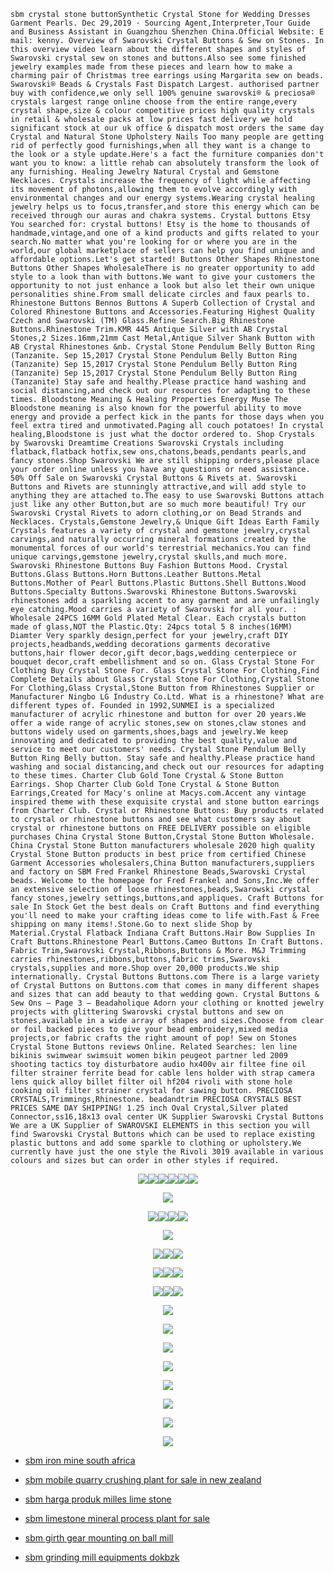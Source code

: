 
```
sbm crystal stone buttonSynthetic Crystal Stone for Wedding Dresses Garment Pearls. Dec 29,2019 · Sourcing Agent,Interpreter,Tour Guide and Business Assistant in Guangzhou Shenzhen China.Official Website: E mail: kenny. Overview of Swarovski Crystal Buttons & Sew on Stones. In this overview video learn about the different shapes and styles of Swarovski crystal sew on stones and buttons.Also see some finished jewelry examples made from these pieces and learn how to make a charming pair of Christmas tree earrings using Margarita sew on beads. Swarovski® Beads & Crystals Fast Dispatch Largest. authorised partner buy with confidence,we only sell 100% genuine swarovski® & preciosa® crystals largest range online choose from the entire range,every crystal shape,size & colour competitive prices high quality crystals in retail & wholesale packs at low prices fast delivery we hold significant stock at our uk office & dispatch most orders the same day Crystal and Natural Stone Upholstery Nails Too many people are getting rid of perfectly good furnishings,when all they want is a change to the look or a style update.Here's a fact the furniture companies don't want you to know: a little rehab can absolutely transform the look of any furnishing. Healing Jewelry Natural Crystal and Gemstone Necklaces. Crystals increase the frequency of light while affecting its movement of photons,allowing them to evolve accordingly with environmental changes and our energy systems.Wearing crystal healing jewelry helps us to focus,transfer,and store this energy which can be received through our auras and chakra systems. Crystal buttons Etsy You searched for: crystal buttons! Etsy is the home to thousands of handmade,vintage,and one of a kind products and gifts related to your search.No matter what you're looking for or where you are in the world,our global marketplace of sellers can help you find unique and affordable options.Let's get started! Buttons Other Shapes Rhinestone Buttons Other Shapes WholesaleThere is no greater opportunity to add style to a look than with buttons.We want to give your customers the opportunity to not just enhance a look but also let their own unique personalities shine.From small delicate circles and faux pearls to. Rhinestone Buttons Bennos Buttons A Superb Collection of Crystal and Colored Rhinestone Buttons and Accessories.Featuring Highest Quality Czech and Swarovski (TM) Glass.Refine Search.Big Rhinestone Buttons.Rhinestone Trim.KMR 445 Antique Silver with AB Crystal Stones,2 Sizes.16mm,21mm Cast Metal,Antique Silver Shank Button with AB Crystal Rhinestones &nb. Crystal Stone Pendulum Belly Button Ring (Tanzanite. Sep 15,2017 Crystal Stone Pendulum Belly Button Ring (Tanzanite) Sep 15,2017 Crystal Stone Pendulum Belly Button Ring (Tanzanite) Sep 15,2017 Crystal Stone Pendulum Belly Button Ring (Tanzanite) Stay safe and healthy.Please practice hand washing and social distancing,and check out our resources for adapting to these times. Bloodstone Meaning & Healing Properties Energy Muse The Bloodstone meaning is also known for the powerful ability to move energy and provide a perfect kick in the pants for those days when you feel extra tired and unmotivated.Paging all couch potatoes! In crystal healing,Bloodstone is just what the doctor ordered to. Shop Crystals by Swarovski Dreamtime Creations Swarovski Crystals including flatback,flatback hotfix,sew ons,chatons,beads,pendants pearls,and fancy stones.Shop Swarovski We are still shipping orders,please place your order online unless you have any questions or need assistance. 50% Off Sale on Swarovski Crystal Buttons & Rivets at. Swarovski Buttons and Rivets are stunningly attractive,and will add style to anything they are attached to.The easy to use Swarovski Buttons attach just like any other Button,but are so much more beautiful! Try our Swarovski Crystal Rivets to adorn clothing,or on Bead Strands and Necklaces. Crystals,Gemstone Jewelry,& Unique Gift Ideas Earth Family Crystals features a variety of crystal and gemstone jewelry,crystal carvings,and naturally occurring mineral formations created by the monumental forces of our world's terrestrial mechanics.You can find unique carvings,gemstone jewelry,crystal skulls,and much more. Swarovski Rhinestone Buttons Buy Fashion Buttons Mood. Crystal Buttons.Glass Buttons.Horn Buttons.Leather Buttons.Metal Buttons.Mother of Pearl Buttons.Plastic Buttons.Shell Buttons.Wood Buttons.Specialty Buttons.Swarovski Rhinestone Buttons.Swarovski rhinestones add a sparkling accent to any garment and are unfailingly eye catching.Mood carries a variety of Swarovski for all your. : Wholesale 24PCS 16MM Gold Plated Metal Clear. Each crystals button made of glass,NOT the Plastic.Qty: 24pcs total 5 8 inches(16MM) Diamter Very sparkly design,perfect for your jewelry,craft DIY projects,headbands,wedding decorations garments decorative buttons,hair flower decor,gift decor,bags,wedding centerpiece or bouquet decor,craft embellishment and so on. Glass Crystal Stone For Clothing Buy Crystal Stone For. Glass Crystal Stone For Clothing,Find Complete Details about Glass Crystal Stone For Clothing,Crystal Stone For Clothing,Glass Crystal,Stone Button from Rhinestones Supplier or Manufacturer Ningbo LG Industry Co.Ltd. What is a rhinestone? What are different types of. Founded in 1992,SUNMEI is a specialized manufacturer of acrylic rhinestone and button for over 20 years.We offer a wide range of acrylic stones,sew on stones,claw stones and buttons widely used on garments,shoes,bags and jewelry.We keep innovating and dedicated to providing the best quality,value and service to meet our customers' needs. Crystal Stone Pendulum Belly Button Ring Belly button. Stay safe and healthy.Please practice hand washing and social distancing,and check out our resources for adapting to these times. Charter Club Gold Tone Crystal & Stone Button Earrings. Shop Charter Club Gold Tone Crystal & Stone Button Earrings,Created for Macy's online at Macys.com.Accent any vintage inspired theme with these exquisite crystal and stone button earrings from Charter Club. Crystal or Rhinestone Buttons: Buy products related to crystal or rhinestone buttons and see what customers say about crystal or rhinestone buttons on FREE DELIVERY possible on eligible purchases China Crystal Stone Button,Crystal Stone Button Wholesale. China Crystal Stone Button manufacturers wholesale 2020 high quality Crystal Stone Button products in best price from certified Chinese Garment Accessories wholesalers,China Button manufacturers,suppliers and factory on SBM Fred Frankel Rhinestone Beads,Swarovski Crystal beads. Welcome to the homepage for Fred Frankel and Sons,Inc.We offer an extensive selection of loose rhinestones,beads,Swarowski crystal fancy stones,jewelry settings,buttons,and appliques. Craft Buttons for sale In Stock Get the best deals on Craft Buttons and find everything you'll need to make your crafting ideas come to life with.Fast & Free shipping on many items!.Stone.Go to next slide Shop by Material.Crystal Flatback Indiana Craft Buttons.Hair Bow Supplies In Craft Buttons.Rhinestone Pearl Buttons.Cameo Buttons In Craft Buttons. Fabric Trim,Swarovski Crystal,Ribbons,Buttons & More. M&J Trimming carries rhinestones,ribbons,buttons,fabric trims,Swarovski crystals,supplies and more.Shop over 20,000 products.We ship internationally. Crystal Buttons Buttons.com There is a large variety of Crystal Buttons on Buttons.com that comes in many different shapes and sizes that can add beauty to that wedding gown. Crystal Buttons & Sew Ons — Page 3 — Beadaholique Adorn your clothing or knotted jewelry projects with glittering Swarovski crystal buttons and sew on stones,available in a wide array of shapes and sizes.Choose from clear or foil backed pieces to give your bead embroidery,mixed media projects,or fabric crafts the right amount of pop! Sew on Stones Crystal Stone Buttons reviews Online. Related Searches: len line bikinis swimwear swimsuit women bikin peugeot partner led 2009 shooting tactics toy disturbatore audio hx400v air filtee fine oil filter strainer ferrite bead for cable lens holder with strap camera lens quick alloy billet filter oil hf204 rivoli with stone hole cooking oil filter strainer crystal for sawing button. PRECIOSA CRYSTALS,Trimmings,Rhinestone. beadandtrim PRECIOSA CRYSTALS BEST PRICES SAME DAY SHIPPING! 1.25 inch Oval Crystal,Silver plated Connector,ss16,18x13 oval center UK Supplier Swarovski Crystal Buttons We are a UK Supplier of SWAROVSKI ELEMENTS in this section you will find Swarovski Crystal Buttons which can be used to replace existing plastic buttons and add some sparkle to clothing or upholstery.We currently have just the one style the Rivoli 3019 available in various colours and sizes but can order in other styles if required. 
```

<div align="center">
  
<a rel="nofollow" href="https://m.shibang-china.com?f=github&k=sbm+crystal+stone+button"><img src="https://static.shibang-china.com/en/l.png"></a><img src="https://static.shibang-china.com/en/hw.png"><a rel="nofollow" href="https://m.shibang-china.com/product/?f=github&k=sbm+crystal+stone+button"><img src="https://static.shibang-china.com/en/p.png"></a><a rel="nofollow" href="https://m.shibang-china.com/cases/?f=github&k=sbm+crystal+stone+button"><img src="https://static.shibang-china.com/en/c.png"></a><a rel="nofollow" href="https://m.shibang-china.com/news/?f=github&k=sbm+crystal+stone+button"><img src="https://static.shibang-china.com/en/n.png"></a><a rel="nofollow" href="https://m.shibang-china.com?f=github&k=sbm+crystal+stone+button"><img src="https://static.shibang-china.com/en/m.png"></a>

<a rel="nofollow" href="https://m.shibang-china.com/product/?f=github&k=sbm+crystal+stone+button"><img src="https://static.shibang-china.com/en/b.jpg"></a>
  
<a rel="nofollow" href="https://m.shibang-china.com/solution-aggregate.html?f=github&k=sbm+crystal+stone+button"><img src="https://static.shibang-china.com/en/a.jpg"></a><a rel="nofollow" href="https://m.shibang-china.com/solution-mine.html?f=github&k=sbm+crystal+stone+button"><img src="https://static.shibang-china.com/en/m.jpg"></a><a rel="nofollow" href="https://m.shibang-china.com/solution-mill.html?f=github&k=sbm+crystal+stone+button"><img src="https://static.shibang-china.com/en/g.jpg"></a><a rel="nofollow" href="https://m.shibang-china.com/solution-epc.html?f=github&k=sbm+crystal+stone+button"><img src="https://static.shibang-china.com/en/e.jpg"></a>

<a rel="nofollow" href="https://m.shibang-china.com/product/?f=github&k=sbm+crystal+stone+button"><img src="https://static.shibang-china.com/en/a-p.png"></a>

<a rel="nofollow" href="https://m.shibang-china.com/product/crusher/c6x.html?f=github&k=sbm+crystal+stone+button"><img src="https://static.shibang-china.com/en/j.jpg"></a><a rel="nofollow" href="https://m.shibang-china.com/product/crusher/ci5x.html?f=github&k=sbm+crystal+stone+button"><img src="https://static.shibang-china.com/en/i.jpg"></a><a rel="nofollow" href="https://m.shibang-china.com/product/crusher/hst.html?f=github&k=sbm+crystal+stone+button"><img src="https://static.shibang-china.com/en/c.jpg"></a>

<a rel="nofollow" href="https://m.shibang-china.com/product/mill/mtw.html?f=github&k=sbm+crystal+stone+button"><img src="https://static.shibang-china.com/en/mtw.jpg"></a><a rel="nofollow" href="https://m.shibang-china.com/product/mill/scm.html?f=github&k=sbm+crystal+stone+button"><img src="https://static.shibang-china.com/en/scm.jpg"></a><a rel="nofollow" href="https://m.shibang-china.com/product/mill/lm.html?f=github&k=sbm+crystal+stone+button"><img src="https://static.shibang-china.com/en/lm.jpg"></a>

<a rel="nofollow" href="https://m.shibang-china.com/product/sand/vsi6x.html?f=github&k=sbm+crystal+stone+button"><img src="https://static.shibang-china.com/en/6x.jpg"></a><a rel="nofollow" href="https://m.shibang-china.com/product/sand/vu.html?f=github&k=sbm+crystal+stone+button"><img src="https://static.shibang-china.com/en/vu.jpg"></a><a rel="nofollow" href="https://m.shibang-china.com/product/mobile/klun.html?f=github&k=sbm+crystal+stone+button"><img src="https://static.shibang-china.com/en/k.jpg"></a>

<a rel="nofollow" href="https://m.shibang-china.com/cases/?f=github&k=sbm+crystal+stone+button"><img src="https://static.shibang-china.com/en/case.png"></a>

<a rel="nofollow" href="https://m.shibang-china.com/cases/aggregate/202.html?f=github&k=sbm+crystal+stone+button"><img src="https://static.shibang-china.com/en/c-1.jpg"></a>

<a rel="nofollow" href="https://m.shibang-china.com/cases/aggregate/203.html?f=github&k=sbm+crystal+stone+button"><img src="https://static.shibang-china.com/en/c-2.jpg"></a>

<a rel="nofollow" href="https://m.shibang-china.com/cases/mill/123.html?f=github&k=sbm+crystal+stone+button"><img src="https://static.shibang-china.com/en/c-3.jpg"></a>

<a rel="nofollow" href="https://m.shibang-china.com/contact_us.html?f=github&k=sbm+crystal+stone+button"><img src="https://static.shibang-china.com/en/contact.png"></a>

<a rel="nofollow" href="https://swt.shibang-china.com/?f=github&k=sbm+crystal+stone+button"><img src="https://static.shibang-china.com/en/chat.png"></a>

<a rel="nofollow" href="https://whatsapp.shibangsoft.com/WhatsApp.php?f=github&k=sbm+crystal+stone+button"><img src="https://static.shibang-china.com/en/whatsapp.png"></a>

<a rel="nofollow" href="https://m.shibang-china.com/?f=github&k=sbm+crystal+stone+button"><img src="https://static.shibang-china.com/en/website.png"></a>

</div>


* [sbm iron mine south africa](sbm%20iron%20mine%20south%20africa.md)

* [sbm mobile quarry crushing plant for sale in new zealand](sbm%20mobile%20quarry%20crushing%20plant%20for%20sale%20in%20new%20zealand.md)

* [sbm harga produk milles lime stone](sbm%20harga%20produk%20milles%20lime%20stone.md)

* [sbm limestone mineral process plant for sale](sbm%20limestone%20mineral%20process%20plant%20for%20sale.md)

* [sbm girth gear mounting on ball mill](sbm%20girth%20gear%20mounting%20on%20ball%20mill.md)

* [sbm grinding mill equipments dokbzk](sbm%20grinding%20mill%20equipments%20dokbzk.md)